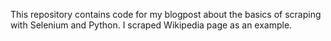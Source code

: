 This repository contains code for my blogpost about the basics of scraping with Selenium and Python. I scraped Wikipedia page as an example.

